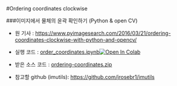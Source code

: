 ﻿#Ordering coordinates clockwise

###이미지에서 물체의 윤곽 확인하기 (Python & open CV)

- 원 기사 : https://www.pyimagesearch.com/2016/03/21/ordering-coordinates-clockwise-with-python-and-opencv/
- 실행 코드 : [order_coordinates.ipynb](order_coordinates.ipynb)[![Open In Colab](https://colab.research.google.com/assets/colab-badge.svg)](https://colab.research.google.com/github/eunahlee-viola/pis_study/blob/master/ordering-coordinates/order_coordinates.ipynb)
- 받은 소스 코드 : [ordering-coordinates.zip](ordering-coordinates.zip)

- 참고할 github (imutils): https://github.com/jrosebr1/imutils


